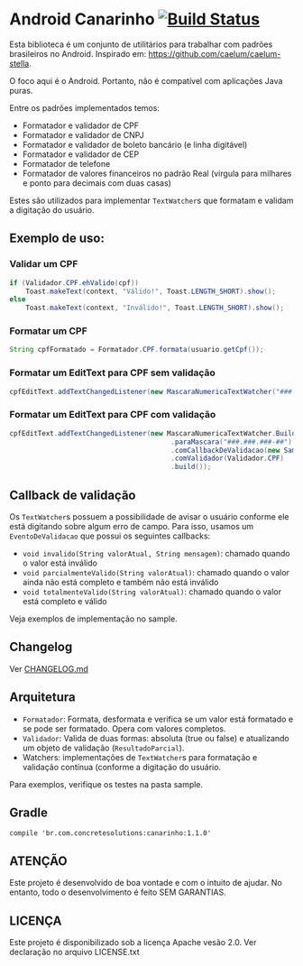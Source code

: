 # Android Canarinho [![Build Status](https://travis-ci.org/cs-victor-nascimento/canarinho.svg?branch=master)](https://travis-ci.org/cs-victor-nascimento/canarinho)

Esta biblioteca é um conjunto de utilitários para trabalhar com padrões brasileiros no Android. Inspirado em: https://github.com/caelum/caelum-stella.

O foco aqui é o Android. Portanto, não é compatível com aplicações Java puras.

Entre os padrões implementados temos:

- Formatador e validador de CPF
- Formatador e validador de CNPJ
- Formatador e validador de boleto bancário (e linha digitável)
- Formatador e validador de CEP
- Formatador de telefone
- Formatador de valores financeiros no padrão Real (vírgula para milhares e ponto para decimais com duas casas)

Estes são utilizados para implementar `TextWatcher`s que formatam e validam a digitação do usuário.

## Exemplo de uso:

### Validar um CPF

```java
if (Validador.CPF.ehValido(cpf))
    Toast.makeText(context, "Válido!", Toast.LENGTH_SHORT).show();
else
    Toast.makeText(context, "Inválido!", Toast.LENGTH_SHORT).show();
```

### Formatar um CPF

```java
String cpfFormatado = Formatador.CPF.formata(usuario.getCpf());
```

### Formatar um EditText para CPF sem validação

```java
cpfEditText.addTextChangedListener(new MascaraNumericaTextWatcher("###.###.###-##"));
```

### Formatar um EditText para CPF com validação

```java
cpfEditText.addTextChangedListener(new MascaraNumericaTextWatcher.Builder()
                                        .paraMascara("###.###.###-##")
                                        .comCallbackDeValidacao(new SampleEventoDeValidacao(context))
                                        .comValidador(Validador.CPF)
                                        .build());
```

## Callback de validação

Os `TextWatcher`s possuem a possibilidade de avisar o usuário conforme ele está digitando sobre algum erro de campo.
Para isso, usamos um `EventoDeValidacao` que possui os seguintes callbacks:

- `void invalido(String valorAtual, String mensagem)`: chamado quando o valor está inválido
- `void parcialmenteValido(String valorAtual)`: chamado quando o valor ainda não está completo e também não está inválido
- `void totalmenteValido(String valorAtual)`: chamado quando o valor está completo e válido

Veja exemplos de implementação no sample.

## Changelog

Ver [CHANGELOG.md](CHANGELOG.md)

## Arquitetura

- `Formatador`: Formata, desformata e verifica se um valor está formatado e se pode ser formatado. Opera com valores completos.
- `Validador`: Valida de duas formas: absoluta (true ou false) e atualizando um objeto de validação (`ResultadoParcial`).
- Watchers: implementações de `TextWatcher`s para formatação e validação contínua (conforme a digitação do usuário.

Para exemplos, verifique os testes na pasta sample.

## Gradle

`compile 'br.com.concretesolutions:canarinho:1.1.0'`

## ATENÇÃO

Este projeto é desenvolvido de boa vontade e com o intuito de ajudar. No entanto, todo o desenvolvimento é feito SEM GARANTIAS.

## LICENÇA

Este projeto é disponibilizado sob a licença Apache vesão 2.0. Ver declaração no arquivo LICENSE.txt
